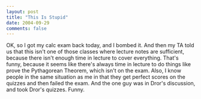 ```yaml
---
layout: post
title: "This Is Stupid"
date: 2004-09-29
comments: false
---
```

OK, so I got my calc exam back today, and I bombed it. And then my TA told us
that this isn't one of those classes where lecture notes are sufficient,
because there isn't enough time in lecture to cover everything. That's funny,
because it seems like there's always time in lecture to do things like prove
the Pythagorean Theorem, which isn't on the exam. Also, I know people in the
same situation as me in that they get perfect scores on the quizzes and then
failed the exam. And the one guy was in Dror's discussion, and took Dror's
quizzes. Funny.
